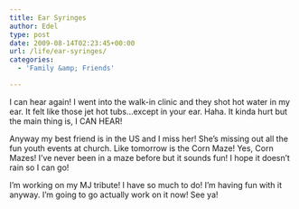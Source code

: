 ```yaml
---
title: Ear Syringes
author: Edel
type: post
date: 2009-08-14T02:23:45+00:00
url: /life/ear-syringes/
categories:
  - 'Family &amp; Friends'

---
```

I can hear again! I went into the walk-in clinic and they shot hot water in my ear. It felt like those jet hot tubs&#8230;except in your ear. Haha. It kinda hurt but the main thing is, I CAN HEAR!

Anyway my best friend is in the US and I miss her! She&#8217;s missing out all the fun youth events at church. Like tomorrow is the Corn Maze! Yes, Corn Mazes! I&#8217;ve never been in a maze before but it sounds fun! I hope it doesn&#8217;t rain so I can go!

I&#8217;m working on my MJ tribute! I have so much to do! I&#8217;m having fun with it anyway. I&#8217;m going to go actually work on it now! See ya!

<ol class="footnote">
</ol>